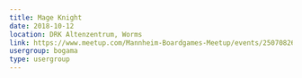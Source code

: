 ```yaml
---
title: Mage Knight
date: 2018-10-12
location: DRK Altenzentrum, Worms
link: https://www.meetup.com/Mannheim-Boardgames-Meetup/events/250708266/
usergroup: bogama
type: usergroup
---
```

